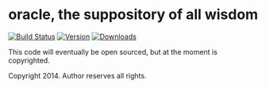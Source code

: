 **oracle, the suppository of all wisdom**
=========================================

[![Build Status](http://img.shields.io/travis/andycasey/new-oracle.svg)](https://travis-ci.org/andycasey/new-oracle)
[![Version](https://img.shields.io/pypi/v/oracle.svg)](https://pypi.python.org/pypi/oracle)
[![Downloads](https://img.shields.io/pypi/dm/oracle.svg)](https://pypi.python.org/pypi/oracle)

This code will eventually be open sourced, but at the moment is copyrighted.


Copyright 2014. Author reserves all rights.
